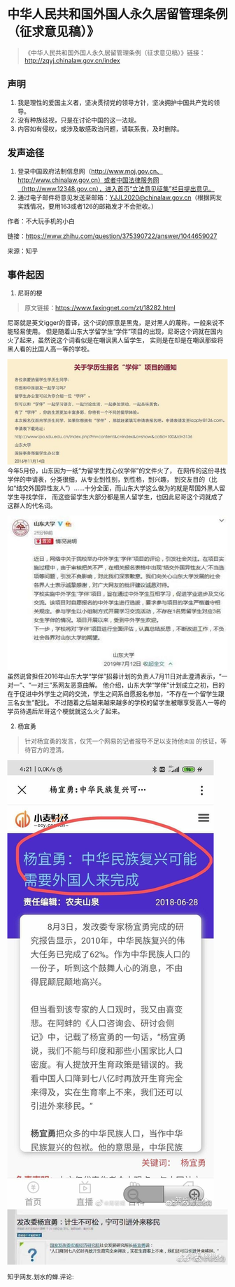 # 中华人民共和国外国人永久居留管理条例（征求意见稿）》
> 《中华人民共和国外国人永久居留管理条例（征求意见稿）》链接：http://zqyj.chinalaw.gov.cn/index

## 声明
1. 我是理性的爱国主义者，坚决贯彻党的领导方针，坚决拥护中国共产党的领导。
2. 没有种族歧视，只是在讨论中国的这一法规。
3. 内容如有侵权，或涉及敏感政治问题，请联系我，及时删除。


## 发声途径

1. 登录中国政府法制信息网（http://www.moj.gov.cn、http://www.chinalaw.gov.cn）或者中国法律服务网（http://www.12348.gov.cn），进入首页“立法意见征集”栏目提出意见。 
2. 通过电子邮件将意见发送至邮箱：YJJL2020@chinalaw.gov.cn（根据网友实践情况，要用163或者126的邮箱发才不会拒收。）


作者：不大玩手机的小白

链接：https://www.zhihu.com/question/375390722/answer/1044659027

来源：知乎

## 事件起因
1. 尼哥的梗
> 原文链接：https://www.faxingnet.com/zt/18282.html

尼哥就是英文igger的音译，这个词的原意是黑鬼，是对黑人的蔑称，一般来说不能轻易使用。
但是随着山东大学留学生“学伴”项目的出现，尼哥这个词就在国内火了起来，虽然说这个词看似是在嘲讽黑人留学生，
实则是在却是在嘲讽那些将黑人看的比国人高一等的学校。

![山东大学学历生学伴项目的通知](./images/山东大学学历生学伴项目的通知.jpg)
今年5月份，山东因为一纸“为留学生找心仪学伴”的文件火了，
在网传的这份寻找学伴的申请表，分类很细，从专业到性别，到性格，到兴趣，
到交友目的（比如“结交外国异性友人”）……十分全面，而山东大学这么做为的就是帮国外黑人留学生寻找学伴，
而这些留学生大部分都是黑人留学生，也因此尼哥这个词就成了这群人的代名词。

![山东大学澄清学伴事件](./images/山东大学澄清学伴事件.jpg)
虽然说曾担任2016年山东大学“学伴”招募计划的负责人7月11日对此澄清表示，“一对一”、“一对三”系网友恶意曲解。
他介绍，山东大学“学伴”计划成立之初，目的在于促进中外学生之间的交流，学生之间系自愿报名参加，“不存在一个留学生跟三名女生”配比。
不过随着之后越来越来越多的学校的留学生被曝享受高人一等的学员待遇后尼哥这个梗就就这么火了起来。

2. 杨宜勇
> 针对杨宜勇的发言，仅凭一个网易的记者报导不足以支持他`卖国` 的铁证，等待官方的澄清。


![杨宜勇报导](./images/杨宜勇报导1.jpg)
![杨宜勇报导](./images/杨宜勇报导2.jpg)

知乎网友.划水的蝉.评论:




